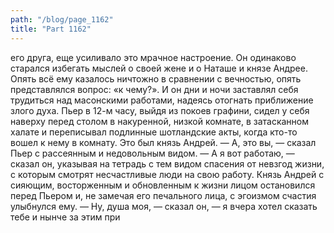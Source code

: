 ```yaml
---
path: "/blog/page_1162"
title: "Part 1162"
---
```


 его друга, еще усиливало это мрачное настроение. Он одинаково старался избегать мыслей о своей жене и о Наташе и князе Андрее. Опять всё ему казалось ничтожно в сравнении с вечностью, опять представлялся вопрос: «к чему?». И он дни и ночи заставлял себя трудиться над масонскими работами, надеясь отогнать приближение злого духа. Пьер в 12-м часу, выйдя из покоев графини, сидел у себя наверху перед столом в накуренной, низкой комнате, в затасканном халате и переписывал подлинные шотландские акты, когда кто-то вошел к нему в комнату. Это был князь Андрей.
— А, это вы, — сказал Пьер с рассеянным и недовольным видом. — А я вот работаю, — сказал он, указывая на тетрадь с тем видом спасения от невзгод жизни, с которым смотрят несчастливые люди на свою работу.
Князь Андрей с сияющим, восторженным и обновленным к жизни лицом остановился перед Пьером и, не замечая его печального лица, с эгоизмом счастия улыбнулся ему.
— Ну, душа моя, — сказал он, — я вчера хотел сказать тебе и нынче за этим при
